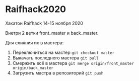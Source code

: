 # Raifhack2020
Хакатон Raifhack 14-15 ноября 2020

Внетри 2 ветки front_master и back_master.

Для слияния их в мастера:
1) Переключиться на мастер
```git checkout master```
2) Выкачать последнего мастера 
```git pull```
3) Смержить всё в мастера
```git merge origin/front_master origin/back_master```
3) Загрузить мастра в репозиторий
```git push```
